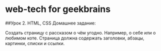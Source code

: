 # web-tech for geekbrains
##Урок 2. HTML, CSS
Домашнее задание:

Создать страницу с рассказом о чём угодно.
Например, о себе или о любимом коте.
Страница должна содержать заголовки, абзацы, картинки, списки и ссылки.
